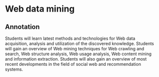 # Web data mining
## Annotation
Students will learn latest methods and technologies for Web data acquisition, analysis and utilization of the discovered knowledge. 
Students will gain an overview of Web mining techniques for Web crawling and search, Web structure analysis, Web usage analysis, Web content mining and information extraction. Students will also gain an overview of most recent developments in the field of social web and recommendation systems.
